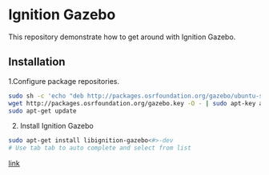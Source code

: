 # Ignition Gazebo

This repository demonstrate how to get around with Ignition Gazebo.

## Installation

1.Configure package repositories.
```bash
sudo sh -c 'echo "deb http://packages.osrfoundation.org/gazebo/ubuntu-stable `lsb_release -cs` main" > /etc/apt/sources.list.d/gazebo-stable.list'
wget http://packages.osrfoundation.org/gazebo.key -O - | sudo apt-key add -
sudo apt-get update
```

2. Install Ignition Gazebo
```bash
sudo apt-get install libignition-gazebo<#>-dev
# Use tab tab to auto complete and select from list
```
[link](https://ignitionrobotics.org/api/gazebo/6.1/install.html)
